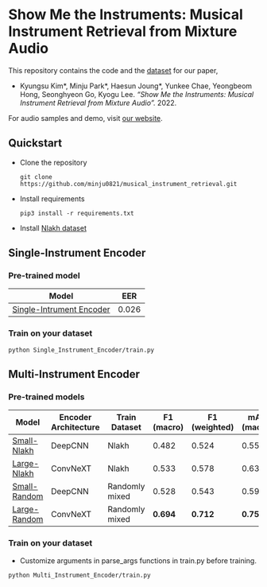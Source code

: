 # Show Me the Instruments: Musical Instrument Retrieval from Mixture Audio
This repository contains the code and the [dataset](https://github.com/minju0821/musical_instrument_retrieval/blob/main/dataset/README.md) for our paper,

* Kyungsu Kim*, Minju Park*, Haesun Joung*, Yunkee Chae, Yeongbeom Hong, Seonghyeon Go, Kyogu Lee. _“Show Me the Instruments: Musical Instrument Retrieval from Mixture Audio”._ 2022.

For audio samples and demo, visit [our website](https://dour-stretch-5d5.notion.site/Show-me-the-instrument-Musical-Instrument-Retrieval--cb016a6c63514eee8c30c442b37e8f6e).


## Quickstart

- Clone the repository
  ```
  git clone https://github.com/minju0821/musical_instrument_retrieval.git
  ```
- Install requirements
  ```
  pip3 install -r requirements.txt
  ```
 - Install [Nlakh dataset](https://github.com/minju0821/musical_instrument_retrieval/blob/main/dataset/README.md)


## Single-Instrument Encoder


### Pre-trained model
| Model | EER |
|------|------|
| [Single-Intrument Encoder](https://github.com/minju0821/musical_instrument_retrieval/raw/main/models/pretrained_single_inst_enc) | 0.026 |


### Train on your dataset
```
python Single_Instrument_Encoder/train.py
```

## Multi-Instrument Encoder


### Pre-trained models

| Model | Encoder Architecture | Train Dataset | F1 (macro) | F1 (weighted) | mAP (macro) | mAP (weighted) |
|-------|-------|-------|-------|-------|-------|-------|
| [Small-Nlakh]() | DeepCNN | Nlakh | 0.482 | 0.524 | 0.553 | 0.597 |
| [Large-Nlakh]() | ConvNeXT | Nlakh | 0.533 | 0.578 | 0.635 | 0.666 |
| [Small-Random]() | DeepCNN | Randomly mixed | 0.528 | 0.543 | 0.598 | 0.615 |
| [Large-Random]() | ConvNeXT | Randomly mixed | **0.694** | **0.712** | **0.752** | **0.760** |


### Train on your dataset
- Customize arguments in parse_args functions in train.py before training.
```
python Multi_Instrument_Encoder/train.py
```
